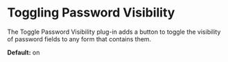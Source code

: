﻿---
sidebar_position: 3
---

# Toggling Password Visibility

<head>
  <meta name="guidename" content="API Management"/>
  <meta name="context" content="GUID-0345ff77-99da-43f9-832f-64a0b513f067"/>
</head>

The Toggle Password Visibility plug-in adds a button to toggle the visibility of password fields to any form that contains them. 

**Default:** on
